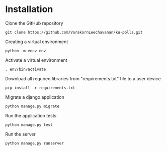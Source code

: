 # Installation

Clone the GitHub repository

```
git clone https://github.com/VorakornLeechavanan/ku-polls.git
```

Creating a virtual environment

```
python -m venv env
```

Activate a virtual environment

```
. env/bin/activate
```

Download all required libraries from "requirements.txt" file to a user device.

```
pip install -r requirements.txt
```

Migrate a django application
```
python manage.py migrate
```

Run the application tests
```
python manage.py test
```

Run the server

```
python manage.py runserver
```